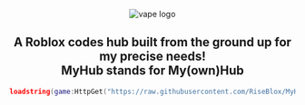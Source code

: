 <p align="center">
  <picture>
    <source media="(prefers-color-scheme: dark)" srcset="./README/logo-for-darkmode.png">
    <source media="(prefers-color-scheme: light)" srcset="./README/logo-for-whitemode.png">
    <img alt="vape logo" src="./README/vapelogo.png">
  </picture>
</p>

<h2 align="center">
  A Roblox codes hub built from the ground up for my precise needs!
  <br/>
  MyHub stands for My(own)Hub
</h2>

<!--
## Usage
1. Download the specific scripting utility of your choice.
2. Execute the provided loadstring below.
-->

```lua
loadstring(game:HttpGet("https://raw.githubusercontent.com/RiseBlox/MyHub/main/MyHub.lua", true))()
```

<!--
## Possible Issues
Half of the time its usually the scripting utility at fault, please make sure the utility meets certain quality standards such as.
1. Supporting file functions & the debug library.
2. Not implementing lua generated / half baked versions of such functions resulting in unintended behavior.
3. Maintaining the same behavior across all usages of said functions.

### User Issues
If its not the supposed utility at fault, please try some troubleshooting steps.
1. Making sure you have connection to [the main loadstring.](https://raw.githubusercontent.com/RiseBlox/MyHub/main/MyHub.lua)
2. Ensuring no external script is conflicting with MyHub.
3. Delete everything in the workspace folder. (LAST RESORT)

## Developers & Credits
[RiseBlox](https://github.com/RiseBlox) - Lead maintainer of the project
<br/>
[7GrandDad](https://github.com/7GrandDadPGN) - README.md format
